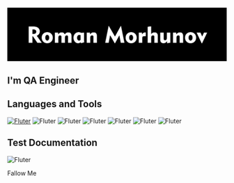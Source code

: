 [![Header](https://github.com/morgunov1/morgunov1/blob/main/assets/Group%20133.png)](https://github.com/morgunov1)

## I'm QA Engineer

## Languages and Tools
[![Fluter](https://img.shields.io/badge/-JavaScript-090909?style=for-the-badge&logo=JavaScript)](https://github.com/morgunov1/JavaScript)
![Fluter](https://img.shields.io/badge/-Postman-090909?style=for-the-badge&logo=Postman)
![Fluter](https://img.shields.io/badge/-MySQL-090909?style=for-the-badge&logo=MySQL)
![Fluter](https://img.shields.io/badge/-GitBash-090909?style=for-the-badge&logo=Git)
![Fluter](https://img.shields.io/badge/-Jira-090909?style=for-the-badge&logo=Jira)
 ![Fluter](https://img.shields.io/badge/-Charles-090909?style=for-the-badge&logo=Charles)
 ![Fluter](https://img.shields.io/badge/-Linux-090909?style=for-the-badge&logo=Linux)
 
## Test Documentation
![Fluter](https://img.shields.io/badge/-Documentation-090909?style=for-the-badge&logo=LibreOffice)

Fallow Me